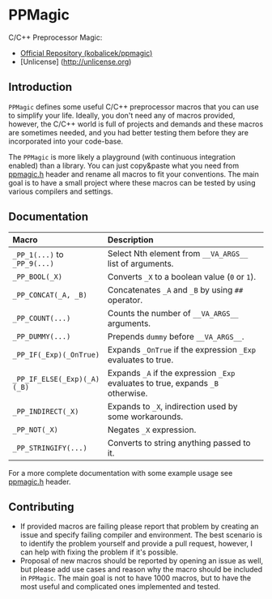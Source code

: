 PPMagic
=======

C/C++ Preprocessor Magic:

  * [Official Repository (kobalicek/ppmagic)](https://github.com/kobalicek/ppmagic)
  * [Unlicense] (http://unlicense.org)

Introduction
------------

`PPMagic` defines some useful C/C++ preprocessor macros that you can use to simplify your life. Ideally, you don't need any of macros provided, however, the C/C++ world is full of projects and demands and these macros are sometimes needed, and you had better testing them before they are incorporated into your code-base.

The `PPMagic` is more likely a playground (with continuous integration enabled) than a library. You can just copy&paste what you need from [ppmagic.h](ppmagic.h) header and rename all macros to fit your conventions. The main goal is to have a small project where these macros can be tested by using various compilers and settings.

Documentation
-------------

Macro                        | Description
:--------------------------- | :-----------------------------------------------
`_PP_1(...)` to `_PP_9(...)` | Select Nth element from `__VA_ARGS__` list of arguments.
`_PP_BOOL(_X)`               | Converts `_X` to a boolean value (`0` or `1`).
`_PP_CONCAT(_A, _B)`         | Concatenates `_A` and `_B` by using `##` operator.
`_PP_COUNT(...)`             | Counts the number of `__VA_ARGS__` arguments.
`_PP_DUMMY(...)`             | Prepends `dummy` before `__VA_ARGS__`.
`_PP_IF(_Exp)(_OnTrue)`      | Expands `_OnTrue` if the expression `_Exp` evaluates to true.
`_PP_IF_ELSE(_Exp)(_A)(_B)`  | Expands `_A` if the expression `_Exp` evaluates to true, expands `_B` otherwise.
`_PP_INDIRECT(_X)`           | Expands to `_X`, indirection used by some workarounds.
`_PP_NOT(_X)`                | Negates `_X` expression.
`_PP_STRINGIFY(...)`         | Converts to string anything passed to it.

For a more complete documentation with some example usage see [ppmagic.h](ppmagic.h) header.

Contributing
------------

  * If provided macros are failing please report that problem by creating an issue and specify failing compiler and environment. The best scenario is to identify the problem yourself and provide a pull request, however, I can help with fixing the problem if it's possible.
  * Proposal of new macros should be reported by opening an issue as well, but please add use cases and reason why the macro should be included in `PPMagic`. The main goal is not to have 1000 macros, but to have the most useful and complicated ones implemented and tested.
